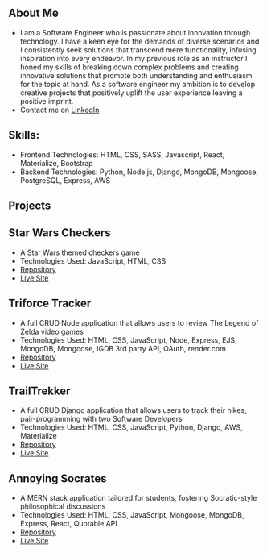## About Me
- I am a Software Engineer who is passionate about innovation through technology. I have a keen eye for the demands of diverse scenarios and I consistently seek solutions that transcend mere functionality, infusing inspiration into every endeavor. In my previous role as an instructor I honed my skills of breaking down complex problems and creating innovative solutions that promote both understanding and enthusiasm for the topic at hand. As a software engineer my ambition is to develop creative projects that positively uplift the user experience leaving a positive imprint.
- Contact me on [LinkedIn](www.linkedin.com/in/jennifer-gallagher-dev)
  
## Skills:
- Frontend Technologies: HTML, CSS, SASS, Javascript, React, Materialize, Bootstrap
- Backend Technologies: Python, Node.js, Django, MongoDB, Mongoose, PostgreSQL, Express, AWS

## Projects
## Star Wars Checkers
- A Star Wars themed checkers game
- Technologies Used: JavaScript, HTML, CSS
- [Repository](https://github.com/jgallagher13/checkers)
- [Live Site](https://jgallagher13.github.io/checkers/)

## Triforce Tracker
- A full CRUD Node application that allows users to review The Legend of Zelda video games
- Technologies Used: HTML, CSS, JavaScript, Node, Express, EJS, MongoDB, Mongoose, IGDB 3rd party API, OAuth, render.com
- [Repository](https://github.com/jgallagher13/triforce-tracker)
- [Live Site](https://triforce-tracker.onrender.com)

## TrailTrekker
- A full CRUD Django application that allows users to track their hikes, pair-programming with two Software Developers
- Technologies Used: HTML, CSS, JavaScript, Python, Django, AWS, Materialize
- [Repository](https://github.com/jgallagher13/trailtrekker)
- [Live Site](https://trailtrekker-gfb2.onrender.com/)

## Annoying Socrates
- A MERN stack application tailored for students, fostering Socratic-style philosophical discussions
- Technologies Used: HTML, CSS, JavaScript, Mongoose, MongoDB, Express, React, Quotable API
- [Repository](https://github.com/jgallagher13/annoyingSocratesClient)
- [Live Site](https://annoyingsocratesclient.onrender.com/)
